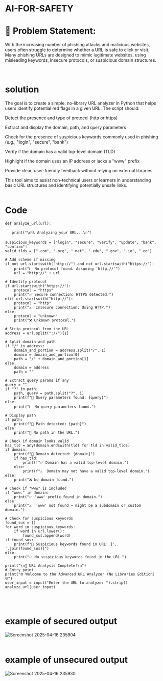 # AI-FOR-SAFETY

# 🧾 Problem Statement:

<P>With the increasing number of phishing attacks and malicious websites, users often struggle to determine whether a URL is safe to click or visit. Many phishing URLs are designed to mimic legitimate websites, using misleading keywords, insecure protocols, or suspicious domain structures.</P>
<br>

# solution

The goal is to create a simple, no-library URL analyzer in Python that helps users identify potential red flags in a given URL. The script should:

Detect the presence and type of protocol (http or https)

Extract and display the domain, path, and query parameters

Check for the presence of suspicious keywords commonly used in phishing (e.g., "login", "secure", "bank")

Verify if the domain has a valid top-level domain (TLD)

Highlight if the domain uses an IP address or lacks a "www" prefix

Provide clear, user-friendly feedback without relying on external libraries

This tool aims to assist non-technical users or learners in understanding basic URL structures and identifying potentially unsafe links.<br><br>

# Code

    def analyze_url(url):
    
       print("\n🔍 Analyzing your URL...\n")

    suspicious_keywords = ["login", "secure", "verify", "update", "bank", "confirm"]
    valid_tlds = [".com", ".org", ".net", ".edu", ".gov", ".io", ".co"]

    # Add scheme if missing
    if not url.startswith("http://") and not url.startswith("https://"):
        print("ℹ️  No protocol found. Assuming 'http://'")
        url = "http://" + url

    # Identify protocol
    if url.startswith("https://"):
        protocol = "https"
        print("✅ Secure connection: HTTPS detected.")
    elif url.startswith("http://"):
        protocol = "http"
        print("⚠️  Insecure connection: Using HTTP.")
    else:
        protocol = "unknown"
        print("❌ Unknown protocol.")
    
    # Strip protocol from the URL
    address = url.split("://")[1]

    # Split domain and path
    if "/" in address:
        domain_and_portion = address.split("/", 1)
        domain = domain_and_portion[0]
        path = "/" + domain_and_portion[1]
    else:
        domain = address
        path = ""

    # Extract query params if any
    query = ""
    if "?" in path:
        path, query = path.split("?", 1)
        print(f"🧩 Query parameters found: {query}")
    else:
        print("ℹ️  No query parameters found.")

    # Display path
    if path:
        print(f"📂 Path detected: {path}")
    else:
        print("📁 No path in the URL.")

    # Check if domain looks valid
    has_tld = any(domain.endswith(tld) for tld in valid_tlds)
    if domain:
        print(f"🔸 Domain detected: {domain}")
        if has_tld:
            print(f"✅ Domain has a valid top-level domain.")
        else:
            print(f"⚠️  Domain may not have a valid top-level domain.")
    else:
        print("❌ No domain found.")

    # Check if "www" is included
    if "www." in domain:
        print("✅ 'www' prefix found in domain.")
    else:
        print("⚠️  'www' not found — might be a subdomain or custom domain.")

    # Check for suspicious keywords
    found_sus = []
    for word in suspicious_keywords:
        if word in url.lower():
            found_sus.append(word)
    if found_sus:
        print(f"🚨 Suspicious keywords found in URL: {', '.join(found_sus)}")
    else:
        print("✅ No suspicious keywords found in the URL.")

    print("\n🔎 URL Analysis Complete!\n")
    # Entry point
    print("🌐 Welcome to the Advanced URL Analyzer (No Libraries Edition) 🌐")
    user_input = input("Enter the URL to analyze: ").strip()
    analyze_url(user_input)


<br>
<br>

# example of secured output

![Screenshot 2025-04-16 235904](https://github.com/user-attachments/assets/6c781225-1953-498a-bf60-d7217d6679af)
<br>
<br>

# example of unsecured output

![Screenshot 2025-04-16 235930](https://github.com/user-attachments/assets/c3472a4b-6827-4f56-8d92-45e2981386cb)
